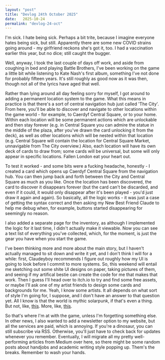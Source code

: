 ```yaml
---
layout: "post"
title: "Devlog 24th October 2025"
date:   2025-10-24
permalink: "devlog-24-oct"
---
```


I'm sick. I hate being sick. Perhaps a bit trite, because I imagine everyone hates being sick, but still. Apparently there are some new COVID strains going around - my girlfriend reckons she's got it, too. I had a vaccination earlier this year, but no dice; still caught the bugger.

Well, anyway, I took the last couple of days off work, and aside from coughing in bed and playing Battle Brothers, I've been working on the game a little bit while listening to Kate Nash's first album, something I've not done for probably fifteen years. It's still roughly as good now as it was then, though not all of the lyrics have aged that well.

Rather than lying around all day feeling sorry for myself, I got around to adding a permanent location system to the game. What this means in practice is that there's a sort of central navigation hub just called 'The City'. From here, you'll be able to discover and navigate to other locations within the game world - for example, to Caerdyf Central Square, or to your home. Within each location will be some permanent actions which are unlockable and then stay forever (e.g. in Central Square you can admire the statue in the middle of the plaza, after you've drawn the card unlocking it from the deck), as well as other locations which will be nested within that location (e.g. Central Square will contain the location for Central Square Market, unnavigable from The City overview.) Also, each location will have its own deck of cards to draw from; some cards will be universal, but some will only appear in specific locations. Fallen London eat your heart out.

To test it worked - and some bits were a fucking headache, honestly - I created a card which opens up Caerdyf Central Square from the navigation hub. You can then jump back and forth between the City and Central Square as much as you like. Once the location has been discovered, the card to discover it disappears forever (but the card can't be discarded, and even if it could, it would only disappear after it's been played - you'd just draw it again and again). So basically, all the logic works - it was just a case of getting the syntax correct and then asking my New Best Friend Claude to help me debug when, for example, buttons started disappearing for seemingly no reason.

I also added a separate page for the inventory, as although I implemented the logic for it last time, I didn't actually make it viewable. Now you can see a text list of everything you've collected, which, for the moment, is just the gear you have when you start the game.

I've been thinking more and more about the main story, but I haven't actually managed to sit down and write it yet, and I don't think I will for a while: first, Claudeyboy recommends I figure out roughly how my UI is going to look before I commit to more systems. So, this weekend will entail me sketching out some shite UI designs on paper, taking pictures of them, and seeing if my artifical bestie can create the code for me that makes that work. Then I guess I'll head over to itch.io to try and find some free assets, or maybe I'll ask one of my artist friends to design some cards and backgrounds for me. Yeah, I know some artists. It all depends on what sort of style I'm going for, I suppose, and I don't have an answer to that question yet. All I know is that the world is mythic solarpunk, if that's even a thing. But not, like, <a target="_blank" href= "https://cosmos.leartesstudios.com/environments/stylized-solarpunk-city">this</a>. More, like, <a target="_blank" href= "https://www.reddit.com/r/conceptart/comments/q7as3q/dystopian_city/">this</a>. 

So that's where I'm at with the game, unless I'm forgetting something else. In other news, I also wanted to add a newsletter option to my website, but all the services are paid, which is annoying. If you're a dinosaur, you can still subscribe via RSS. Otherwise, you'll just have to check back for updates whenever you remember. Eventually, I will migrate all my pretty well-performing articles from Medium over here, so there might be some random posts about handjobs and academic writing style popping up. Them's the breaks. Remember to wash your hands.